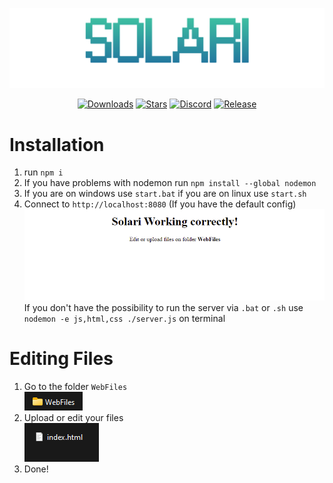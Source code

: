 ![Solari banner](https://github.com/BringFeel/solari/blob/main/images/solari-web-server.png)

<div align="center">

[![Downloads](https://img.shields.io/github/downloads/BringFeel/solari/total?style=for-the-badge)](https://github.com/BringFeel/solari/releases/latest)
[![Stars](https://img.shields.io/github/stars/BringFeel/solari?style=for-the-badge)](https://github.com/BringFeel/solari/stargazers)
[![Discord](https://img.shields.io/discord/952035654831845457?color=%237289DA&style=for-the-badge)](https://discord.bringfeel.com)
[![Release](https://img.shields.io/github/v/release/BringFeel/solari?style=for-the-badge)](https://github.com/BringFeel/solari/releases/tag/1.0)</br>

</div>

# Installation
1) run `npm i`
2) If you have problems with nodemon run `npm install --global nodemon`
3) If you are on windows use `start.bat` if you are on linux use `start.sh`
4) Connect to `http://localhost:8080` (If you have the default config)\
![Solari webhost working](https://github.com/BringFeel/solari/blob/main/images/solari-working.png)\
If you don't have the possibility to run the server via `.bat` or `.sh` use `nodemon -e js,html,css ./server.js` on terminal

# Editing Files
1) Go to the folder `WebFiles`\
![Folder](https://github.com/BringFeel/solari/blob/main/images/folder.png)
2) Upload or edit your files\
![File](https://github.com/BringFeel/solari/blob/main/images/file.png)
3) Done!
